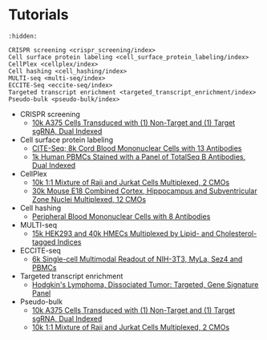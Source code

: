 # Tutorials


```{toctree}
:hidden:

CRISPR screening <crispr_screening/index>
Cell surface protein labeling <cell_surface_protein_labeling/index>
CellPlex <cellplex/index>
Cell hashing <cell_hashing/index>
MULTI-seq <multi-seq/index>
ECCITE-Seq <eccite-seq/index>
Targeted transcript enrichment <targeted_transcript_enrichment/index>
Pseudo-bulk <pseudo-bulk/index>
```

- CRISPR screening
    - [10k A375 Cells Transduced with (1) Non-Target and (1) Target sgRNA, Dual Indexed](./crispr_screening/SC3_v3_NextGem_DI_CRISPR_10K/tutorial.rst)
- Cell surface protein labeling
    - [CITE-Seq; 8k Cord Blood Mononuclear Cells with 13 Antibodies](./cell_surface_protein_labeling/PRJNA393315/tutorial.rst)
    - [1k Human PBMCs Stained with a Panel of TotalSeq B Antibodies, Dual Indexed](./cell_surface_protein_labeling/SC3_v3_NextGem_DI_PBMC_CSP_1K/tutorial.rst)
- CellPlex
    - [10k 1:1 Mixture of Raji and Jurkat Cells Multiplexed, 2 CMOs](./cellplex/SC3_v3_NextGem_DI_CellPlex_Jurkat_Raji_10K_Multiplex/tutorial.rst)
    - [30k Mouse E18 Combined Cortex, Hippocampus and Subventricular Zone Nuclei Multiplexed, 12 CMOs](cellplex/SC3_v3_NextGem_DI_CellPlex_Nuclei_30K_Multiplex/tutorial.rst)
- Cell hashing
    - [Peripheral Blood Mononuclear Cells with 8 Antibodies](./cell_hashing/PRJNA423077/tutorial.rst)
- MULTI-seq
    - [15k HEK293 and 40k HMECs Multiplexed by Lipid- and Cholesterol-tagged Indices](./multi-seq/PRJNA531855/tutorial.rst)
- ECCITE-seq
    - [6k Single-cell Multimodal Readout of NIH-3T3, MyLa, Sez4 and PBMCs](./eccite-seq/PRJNA521522/tutorial.rst)
- Targeted transcript enrichment
    - [Hodgkin's Lymphoma, Dissociated Tumor: Targeted, Gene Signature Panel](./targeted_transcript_enrichment/Targeted_NGSC3_DI_HodgkinsLymphoma_GeneSignature/tutorial.rst)
- Pseudo-bulk
    - [10k A375 Cells Transduced with (1) Non-Target and (1) Target sgRNA, Dual Indexed](./pseudo-bulk/SC3_v3_NextGem_DI_CRISPR_10K/tutorial.rst)
    - [10k 1:1 Mixture of Raji and Jurkat Cells Multiplexed, 2 CMOs](./pseudo-bulk/SC3_v3_NextGem_DI_CellPlex_Jurkat_Raji_10K_Multiplex/tutorial.rst)
